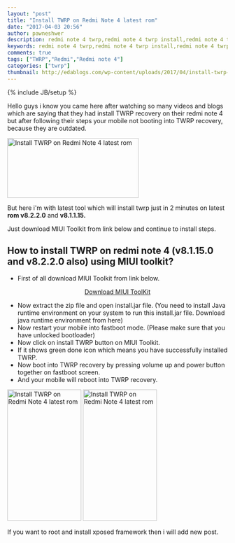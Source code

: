 ```yaml
---
layout: "post"
title: "Install TWRP on Redmi Note 4 latest rom"
date: "2017-04-03 20:56"
author: pawneshwer
description: redmi note 4 twrp,redmi note 4 twrp install,redmi note 4 twrp latest,redmi note 4 twrp latest version,redmi note 4 root, redmi note 4 v8.1.15.0 v8.2.2.0
keywords: redmi note 4 twrp,redmi note 4 twrp install,redmi note 4 twrp latest,redmi note 4 twrp latest version,redmi note 4 root, redmi note 4 v8.1.15.0 v8.2.2.0
comments: true
tags: ["TWRP","Redmi","Redmi note 4"]
categories: ["twrp"]
thumbnail: http://edablogs.com/wp-content/uploads/2017/04/install-twrp-on-redmi-note-4-latest-rom-logo-300x137.png
---
```


{% include JB/setup %}

Hello guys i know you came here after watching so many videos and blogs which are saying that they had install TWRP recovery on their redmi note 4 but after following their steps your mobile not booting into TWRP recovery, because they are outdated.

<a href="http://edablogs.com/wp-content/uploads/2017/04/install-twrp-on-redmi-note-4-latest-rom-logo.png"><img class="alignnone size-medium wp-image-95" src="http://edablogs.com/wp-content/uploads/2017/04/install-twrp-on-redmi-note-4-latest-rom-logo-300x137.png" alt="Install TWRP on Redmi Note 4 latest rom" width="300" height="137" /></a>

But here i'm with latest tool which will install twrp just in 2 minutes on latest <strong>rom v8.2.2.0</strong> and <strong>v8.1.1.15.</strong>

Just download MIUI Toolkit from link below and continue to install steps.
<h2>How to install TWRP on redmi note 4 (v8.1.15.0 and v8.2.2.0 also) using MIUI toolkit?</h2>

<script async src="//pagead2.googlesyndication.com/pagead/js/adsbygoogle.js"></script>
<!-- eda-posts -->
<ins class="adsbygoogle"
     style="display:block"
     data-ad-client="ca-pub-7943122633795545"
     data-ad-slot="7080728318"
     data-ad-format="auto"></ins>
<script>
(adsbygoogle = window.adsbygoogle || []).push({});
</script>

<ul>
 	<li>First of all download MIUI Toolkit from link below.</li>
</ul>
<p style="text-align: center;"><a href="http://dl.edablogs.com/TWRP_Redmi_Note4.zip" class="btn">Download MIUI ToolKit</a></p>

<ul>
 	<li>Now extract the zip file and open install.jar file. (You need to install Java runtime environment on your system to run this install.jar file. Download java runtime environment from here)</li>
 	<li>Now restart your mobile into fastboot mode. (Please make sure that you have unlocked bootloader)</li>
 	<li>Now click on install TWRP button on MIUI Toolkit.</li>
 	<li>If it shows green done icon which means you have successfully installed TWRP.</li>
 	<li>Now boot into TWRP recovery by pressing volume up and power button together on fastboot screen.</li>
 	<li>And your mobile will reboot into TWRP recovery.</li>
</ul>
<a href="http://edablogs.com/wp-content/uploads/2017/04/install-twrp-on-redmi-note-4-latest-rom_2.png"><img class="alignnone size-medium wp-image-94" src="http://edablogs.com/wp-content/uploads/2017/04/install-twrp-on-redmi-note-4-latest-rom_2-169x300.png" alt="Install TWRP on Redmi Note 4 latest rom" width="169" height="300" /></a> <a href="http://edablogs.com/wp-content/uploads/2017/04/install-twrp-on-redmi-note-4-latest-rom_1.png"><img class="alignnone size-medium wp-image-93" src="http://edablogs.com/wp-content/uploads/2017/04/install-twrp-on-redmi-note-4-latest-rom_1-169x300.png" alt="Install TWRP on Redmi Note 4 latest rom" width="169" height="300" /></a>

If you want to root and install xposed framework then i will add new post.
